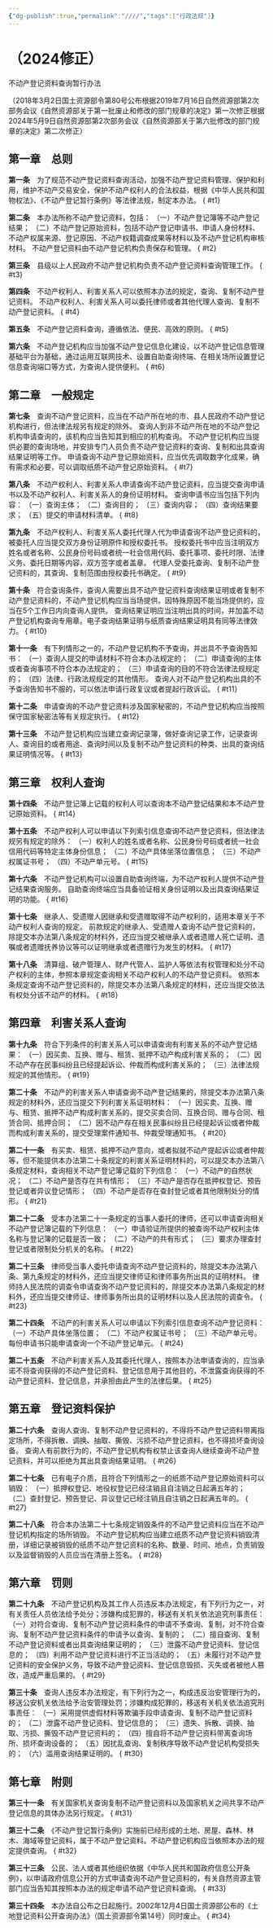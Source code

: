 ```yaml
---
{"dg-publish":true,"permalink":"////","tags":["行政法规"]}
---
```


# （2024修正）
不动产登记资料查询暂行办法

（2018年3月2日国土资源部令第80号公布根据2019年7月16日自然资源部第2次部务会议《自然资源部关于第一批废止和修改的部门规章的决定》第一次修正根据2024年5月9日自然资源部第2次部务会议《自然资源部关于第六批修改的部门规章的决定》第二次修正）

## 第一章　总则

**第一条**　为了规范不动产登记资料查询活动，加强不动产登记资料管理、保护和利用，维护不动产交易安全，保护不动产权利人的合法权益，根据《中华人民共和国物权法》、《不动产登记暂行条例》等法律法规，制定本办法。
{ #t1}


**第二条**　本办法所称不动产登记资料，包括：
（一）不动产登记簿等不动产登记结果；
（二）不动产登记原始资料，包括不动产登记申请书、申请人身份材料、不动产权属来源、登记原因、不动产权籍调查成果等材料以及不动产登记机构审核材料。
不动产登记资料由不动产登记机构负责保存和管理。
{ #t2}


**第三条**　县级以上人民政府不动产登记机构负责不动产登记资料查询管理工作。
{ #t3}


**第四条**　不动产权利人、利害关系人可以依照本办法的规定，查询、复制不动产登记资料。
不动产权利人、利害关系人可以委托律师或者其他代理人查询、复制不动产登记资料。
{ #t4}


**第五条**　不动产登记资料查询，遵循依法、便民、高效的原则。
{ #t5}


**第六条**　不动产登记机构应当加强不动产登记信息化建设，以不动产登记信息管理基础平台为基础，通过运用互联网技术、设置自助查询终端、在相关场所设置登记信息查询端口等方式，为查询人提供便利。
{ #t6}


## 第二章　一般规定

**第七条**　查询不动产登记资料，应当在不动产所在地的市、县人民政府不动产登记机构进行，但法律法规另有规定的除外。
查询人到非不动产所在地的不动产登记机构申请查询的，该机构应当告知其到相应的机构查询。
不动产登记机构应当提供必要的查询场地，并安排专门人员负责不动产登记资料的查询、复制和出具查询结果证明等工作。
申请查询不动产登记原始资料，应当优先调取数字化成果，确有需求和必要，可以调取纸质不动产登记原始资料。
{ #t7}


**第八条**　不动产权利人、利害关系人申请查询不动产登记资料，应当提交查询申请书以及不动产权利人、利害关系人的身份证明材料。
查询申请书应当包括下列内容：
（一）查询主体；
（二）查询目的；
（三）查询内容；
（四）查询结果要求；
（五）提交的申请材料清单。
{ #t8}


**第九条**　不动产权利人、利害关系人委托代理人代为申请查询不动产登记资料的，被委托人应当提交双方身份证明原件和授权委托书。
授权委托书中应当注明双方姓名或者名称、公民身份号码或者统一社会信用代码、委托事项、委托时限、法律义务、委托日期等内容，双方签字或者盖章。
代理人受委托查询、复制不动产登记资料的，其查询、复制范围由授权委托书确定。
{ #t9}


**第十条**　符合查询条件，查询人需要出具不动产登记资料查询结果证明或者复制不动产登记资料的，不动产登记机构应当当场提供。因特殊原因不能当场提供的，应当在5个工作日内向查询人提供。
查询结果证明应当注明出具的时间，并加盖不动产登记机构查询专用章。电子查询结果证明与纸质查询结果证明具有同等法律效力。
{ #t10}


**第十一条**　有下列情形之一的，不动产登记机构不予查询，并出具不予查询告知书：
（一）查询人提交的申请材料不符合本办法规定的；
（二）申请查询的主体或者查询事项不符合本办法规定的；
（三）申请查询的目的不符合法律法规规定的；
（四）法律、行政法规规定的其他情形。
查询人对不动产登记机构出具的不予查询告知书不服的，可以依法申请行政复议或者提起行政诉讼。
{ #t11}


**第十二条**　申请查询的不动产登记资料涉及国家秘密的，不动产登记机构应当按照保守国家秘密法等有关规定执行。
{ #t12}


**第十三条**　不动产登记机构应当建立查询记录簿，做好查询记录工作，记录查询人、查询目的或者用途、查询时间以及复制不动产登记资料的种类、出具的查询结果证明情况等。
{ #t13}


## 第三章　权利人查询

**第十四条**　不动产登记簿上记载的权利人可以查询本不动产登记结果和本不动产登记原始资料。
{ #t14}


**第十五条**　不动产权利人可以申请以下列索引信息查询不动产登记资料，但法律法规另有规定的除外：
（一）权利人的姓名或者名称、公民身份号码或者统一社会信用代码等特定主体身份信息；
（二）不动产具体坐落位置信息；
（三）不动产权属证书号；
（四）不动产单元号。
{ #t15}


**第十六条**　不动产登记机构可以设置自助查询终端，为不动产权利人提供不动产登记结果查询服务。
自助查询终端应当具备验证相关身份证明以及出具查询结果证明的功能。
{ #t16}


**第十七条**　继承人、受遗赠人因继承和受遗赠取得不动产权利的，适用本章关于不动产权利人查询的规定。
前款规定的继承人、受遗赠人查询不动产登记资料的，除提交本办法第八条规定的材料外，还应当提交被继承人或者遗赠人死亡证明、遗嘱或者遗赠抚养协议等可以证明继承或者遗赠行为发生的材料。
{ #t17}


**第十八条**　清算组、破产管理人、财产代管人、监护人等依法有权管理和处分不动产权利的主体，参照本章规定查询相关不动产权利人的不动产登记资料。
依照本条规定查询不动产登记资料的，除提交本办法第八条规定的材料，还应当提交依法有权处分该不动产的材料。
{ #t18}


## 第四章　利害关系人查询

**第十九条**　符合下列条件的利害关系人可以申请查询有利害关系的不动产登记结果：
（一）因买卖、互换、赠与、租赁、抵押不动产构成利害关系的；
（二）因不动产存在民事纠纷且已经提起诉讼、仲裁而构成利害关系的；
（三）法律法规规定的其他情形。
{ #t19}


**第二十条**　不动产的利害关系人申请查询不动产登记结果的，除提交本办法第八条规定的材料外，还应当提交下列利害关系证明材料：
（一）因买卖、互换、赠与、租赁、抵押不动产构成利害关系的，提交买卖合同、互换合同、赠与合同、租赁合同、抵押合同；
（二）因不动产存在相关民事纠纷且已经提起诉讼或者仲裁而构成利害关系的，提交受理案件通知书、仲裁受理通知书。
{ #t20}


**第二十一条**　有买卖、租赁、抵押不动产意向，或者拟就不动产提起诉讼或者仲裁等，但不能提供本办法第二十条规定的利害关系证明材料的，可以提交本办法第八条规定材料，查询相关不动产登记簿记载的下列信息：
（一）不动产的自然状况；
（二）不动产是否存在共有情形；
（三）不动产是否存在抵押权登记、预告登记或者异议登记情形；
（四）不动产是否存在查封登记或者其他限制处分的情形。
{ #t21}


**第二十二条**　受本办法第二十一条规定的当事人委托的律师，还可以申请查询相关不动产登记簿记载的下列信息：
（一）申请验证所提供的被查询不动产权利主体名称与登记簿的记载是否一致；
（二）不动产的共有形式；
（三）要求办理查封登记或者限制处分机关的名称。
{ #t22}


**第二十三条**　律师受当事人委托申请查询不动产登记资料的，除提交本办法第八条、第九条规定的材料外，还应当提交律师证和律师事务所出具的证明材料。
律师持人民法院的调查令申请查询不动产登记资料的，除提交本办法第八条规定的材料外，还应当提交律师证、律师事务所出具的证明材料以及人民法院的调查令。
{ #t23}


**第二十四条**　不动产的利害关系人可以申请以下列索引信息查询不动产登记资料：
（一）不动产具体坐落位置；
（二）不动产权属证书号；
（三）不动产单元号。
每份申请书只能申请查询一个不动产登记单元。
{ #t24}


**第二十五条**　不动产利害关系人及其委托代理人，按照本办法申请查询的，应当承诺不将查询获得的不动产登记资料、登记信息用于其他目的，不泄露查询获得的不动产登记资料、登记信息，并承担由此产生的法律后果。
{ #t25}


## 第五章　登记资料保护

**第二十六条**　查询人查询、复制不动产登记资料的，不得将不动产登记资料带离指定场所，不得拆散、调换、抽取、撕毁、污损不动产登记资料，也不得损坏查询设备。
查询人有前款行为的，不动产登记机构有权禁止该查询人继续查询不动产登记资料，并可以拒绝为其出具查询结果证明。
{ #t26}


**第二十七条**　已有电子介质，且符合下列情形之一的纸质不动产登记原始资料可以销毁：
（一）抵押权登记、地役权登记已经注销且自注销之日起满五年的；
（二）查封登记、预告登记、异议登记已经注销且自注销之日起满五年的。
{ #t27}


**第二十八条**　符合本办法第二十七条规定销毁条件的不动产登记资料应当在不动产登记机构指定的场所销毁。
不动产登记机构应当建立纸质不动产登记资料销毁清册，详细记录被销毁的纸质不动产登记资料的名称、数量、时间、地点，负责销毁以及监督销毁的人员应当在清册上签名。
{ #t28}


## 第六章　罚则

**第二十九条**　不动产登记机构及其工作人员违反本办法规定，有下列行为之一，对有关责任人员依法给予处分；涉嫌构成犯罪的，移送有关机关依法追究刑事责任：
（一）对符合查询、复制不动产登记资料条件的申请不予查询、复制，对不符合查询、复制不动产登记资料条件的申请予以查询、复制的；
（二）擅自查询、复制不动产登记资料或者出具查询结果证明的；
（三）泄露不动产登记资料、登记信息的；
（四）利用不动产登记资料进行不正当活动的；
（五）未履行对不动产登记资料的安全保护义务，导致不动产登记资料、登记信息毁损、灭失或者被他人篡改，造成严重后果的。
{ #t29}


**第三十条**　查询人违反本办法规定，有下列行为之一，构成违反治安管理行为的，移送公安机关依法给予治安管理处罚；涉嫌构成犯罪的，移送有关机关依法追究刑事责任：
（一）采用提供虚假材料等欺骗手段申请查询、复制不动产登记资料的；
（二）泄露不动产登记资料、登记信息的；
（三）遗失、拆散、调换、抽取、污损、撕毁不动产登记资料的；
（四）擅自将不动产登记资料带离查询场所、损坏查询设备的；
（五）因扰乱查询、复制秩序导致不动产登记机构受损失的；
（六）滥用查询结果证明的。
{ #t30}


## 第七章　附则

**第三十一条**　有关国家机关查询复制不动产登记资料以及国家机关之间共享不动产登记信息的具体办法另行规定。
{ #t31}


**第三十二条**　《不动产登记暂行条例》实施前已经形成的土地、房屋、森林、林木、海域等登记资料，属于不动产登记资料。不动产登记机构应当依照本办法的规定提供查询。
{ #t32}


**第三十三条**　公民、法人或者其他组织依据《中华人民共和国政府信息公开条例》，以申请政府信息公开的方式申请查询不动产登记资料的，有关自然资源主管部门应当告知其按照本办法的规定申请不动产登记资料查询。
{ #t33}


**第三十四条**　本办法自公布之日起施行。2002年12月4日国土资源部公布的《土地登记资料公开查询办法》（国土资源部令第14号）同时废止。
{ #t34}
